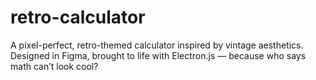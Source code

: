 # retro-calculator
A pixel-perfect, retro-themed calculator inspired by vintage aesthetics. Designed in Figma, brought to life with Electron.js — because who says math can’t look cool?
